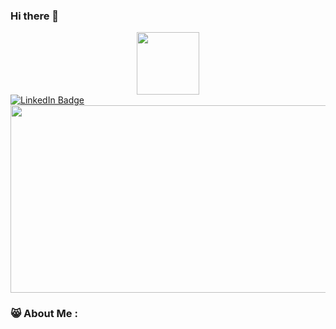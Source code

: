 ### Hi there 👋
<div id="header" align="center">
  <img src="https://media.giphy.com/media/ule4vhcY1xEKQ/giphy.gif" width="100"/>
</div>

 <div id="badges">
  <a href="https://www.linkedin.com/in/%D0%B4%D0%B0%D1%80%D1%8C%D1%8F-%D0%B1%D0%B8%D1%87%D0%B5%D0%BB%D1%8C-220496208/">
    <img src="https://img.shields.io/badge/LinkedIn-blue?style=for-the-badge&logo=linkedin&logoColor=white" alt="LinkedIn Badge"/>
   </a>
</div>

<div id="badges">
  <img src="https://komarev.com/ghpvc/?username=Dasha-1990&style=flat-square&color=blue" alt=""/> 
  </div>

<div align="center">
  <img src="https://media.giphy.com/media/5r5J4JD9miis/giphy.gif" width="600" height="300"/>
</div>

### :smile_cat: About Me :
